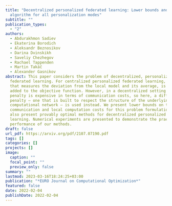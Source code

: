 ```yaml
---
title: "Decentralized personalized federated learning: Lower bounds and optimal
  algorithm for all personalization modes"
subtitle: ""
publication_types:
  - "2"
authors:
  - Abdurakhmon Sadiev
  - Ekaterina Borodich
  - Aleksandr Beznosikov
  - Darina Dvinskikh
  - Saveliy Chezhegov
  - Rachael Tappenden
  - Martin Takáč
  - Alexander Gasnikov
abstract: This paper considers the problem of decentralized, personalized
  federated learning. For centralized personalized federated learning, a penalty
  that measures the deviation from the local model and its average, is often
  added to the objective function. However, in a decentralized setting this
  penalty is expensive in terms of communication costs, so here, a different
  penalty — one that is built to respect the structure of the underlying
  computational network — is used instead. We present lower bounds on the
  communication and local computation costs for this problem formulation and we
  also present provably optimal methods for decentralized personalized federated
  learning. Numerical experiments are presented to demonstrate the practical
  performance of our methods.
draft: false
url_pdf: https://arxiv.org/pdf/2107.07190.pdf
tags: []
categories: []
projects: []
image:
  caption: ""
  focal_point: ""
  preview_only: false
summary: ""
lastmod: 2023-03-16T18:24:25+03:00
publication: "*EURO Journal on Computational Optimization*"
featured: false
date: 2022-02-04
publishDate: 2022-02-04
---
```


